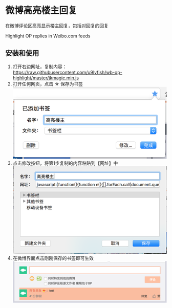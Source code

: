 # 微博高亮楼主回复

在微博评论区高亮显示楼主回复，包括对回复的回复

Highlight OP replies in Weibo.com feeds

## 安装和使用

1. 打开右边网址，复制内容：
https://raw.githubusercontent.com/u9lyfish/wb-op-highlight/master/jkmagic.min.js
2. 打开任何网页，点击 ☆ 保存为书签 ![Step 1](https://raw.githubusercontent.com/u9lyfish/wb-op-highlight/master/screenshots/step-1.png)
3. 点击修改按钮，将第1步复制的内容粘贴到【网址】中 
![Step 2](https://raw.githubusercontent.com/u9lyfish/wb-op-highlight/master/screenshots/step-2.png)
4. 在微博界面点击刚刚保存的书签即可生效
![Step 3](https://raw.githubusercontent.com/u9lyfish/wb-op-highlight/master/screenshots/step-3.png)
